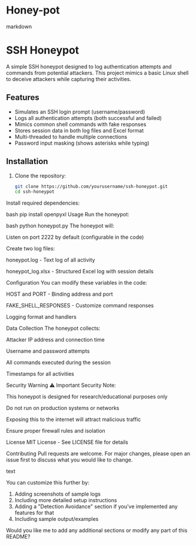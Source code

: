 # Honey-pot

markdown
# SSH Honeypot

A simple SSH honeypot designed to log authentication attempts and commands from potential attackers. This project mimics a basic Linux shell to deceive attackers while capturing their activities.

## Features

- Simulates an SSH login prompt (username/password)
- Logs all authentication attempts (both successful and failed)
- Mimics common shell commands with fake responses
- Stores session data in both log files and Excel format
- Multi-threaded to handle multiple connections
- Password input masking (shows asterisks while typing)

## Installation

1. Clone the repository:
   ```bash
   git clone https://github.com/yourusername/ssh-honeypot.git
   cd ssh-honeypot
Install required dependencies:

bash
pip install openpyxl
Usage
Run the honeypot:

bash
python honeypot.py
The honeypot will:

Listen on port 2222 by default (configurable in the code)

Create two log files:

honeypot.log - Text log of all activity

honeypot_log.xlsx - Structured Excel log with session details

Configuration
You can modify these variables in the code:

HOST and PORT - Binding address and port

FAKE_SHELL_RESPONSES - Customize command responses

Logging format and handlers

Data Collection
The honeypot collects:

Attacker IP address and connection time

Username and password attempts

All commands executed during the session

Timestamps for all activities

Security Warning
⚠️ Important Security Note:

This honeypot is designed for research/educational purposes only

Do not run on production systems or networks

Exposing this to the internet will attract malicious traffic

Ensure proper firewall rules and isolation

License
MIT License - See LICENSE file for details

Contributing
Pull requests are welcome. For major changes, please open an issue first to discuss what you would like to change.

text

You can customize this further by:
1. Adding screenshots of sample logs
2. Including more detailed setup instructions
3. Adding a "Detection Avoidance" section if you've implemented any features for that
4. Including sample output/examples

Would you like me to add any additional sections or modify any part of this README?

